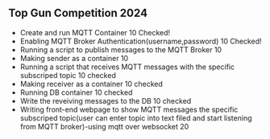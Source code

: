 ## Top Gun Competition 2024
- Create and run MQTT Container 10 Checked!
- Enabling MQTT Broker Authentication(username,password) 10 Checked!
- Running a script to publish messages to the MQTT Broker 10 
- Making sender as a container 10
- Running a script that receives MQTT messages with the specific subscriped topic 10 checked
- Making receiver as a container 10 checked
- Running DB container 10 checked
- Write the reveiving messages to the DB 10 checked
- Writing front-end webpage to show MQTT messages the specific subscriped topic(user can enter topic into text filed and start listening from MQTT broker)-using mqtt over websocket 20